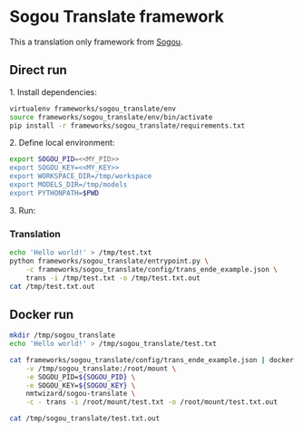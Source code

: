 # Sogou Translate framework

This a translation only framework from [Sogou](http://deepi.sogou.com/fanyi).

## Direct run

1\. Install dependencies:

```bash
virtualenv frameworks/sogou_translate/env
source frameworks/sogou_translate/env/bin/activate
pip install -r frameworks/sogou_translate/requirements.txt
```

2\. Define local environment:

```bash
export SOGOU_PID=<<MY_PID>>
export SOGOU_KEY=<<MY_KEY>>
export WORKSPACE_DIR=/tmp/workspace
export MODELS_DIR=/tmp/models
export PYTHONPATH=$PWD
```

3\. Run:

### Translation

```bash
echo 'Hello world!' > /tmp/test.txt
python frameworks/sogou_translate/entrypoint.py \
    -c frameworks/sogou_translate/config/trans_ende_example.json \
    trans -i /tmp/test.txt -o /tmp/test.txt.out
cat /tmp/test.txt.out
```

## Docker run

```bash
mkdir /tmp/sogou_translate
echo 'Hello world!' > /tmp/sogou_translate/test.txt

cat frameworks/sogou_translate/config/trans_ende_example.json | docker run -i --rm \
    -v /tmp/sogou_translate:/root/mount \
    -e SOGOU_PID=${SOGOU_PID} \
    -e SOGOU_KEY=${SOGOU_KEY} \
    nmtwizard/sogou-translate \
    -c - trans -i /root/mount/test.txt -o /root/mount/test.txt.out

cat /tmp/sogou_translate/test.txt.out
```